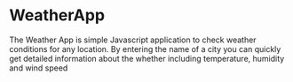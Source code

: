 # WeatherApp
The Weather App is simple Javascript application to check weather conditions for any location. By entering the name of a city you can quickly get detailed information about the whether including temperature, humidity and wind speed
